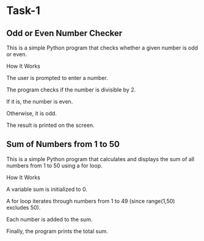 <h1>Task-1</h1>
<h2>Odd or Even Number Checker</h2>

This is a simple Python program that checks whether a given number is odd or even.

How It Works

The user is prompted to enter a number.

The program checks if the number is divisible by 2.

If it is, the number is even.

Otherwise, it is odd.

The result is printed on the screen.


<h2>Sum of Numbers from 1 to 50</h2>

This is a simple Python program that calculates and displays the sum of all numbers from 1 to 50 using a for loop.

How It Works

A variable sum is initialized to 0.

A for loop iterates through numbers from 1 to 49 (since range(1,50) excludes 50).

Each number is added to the sum.

Finally, the program prints the total sum.